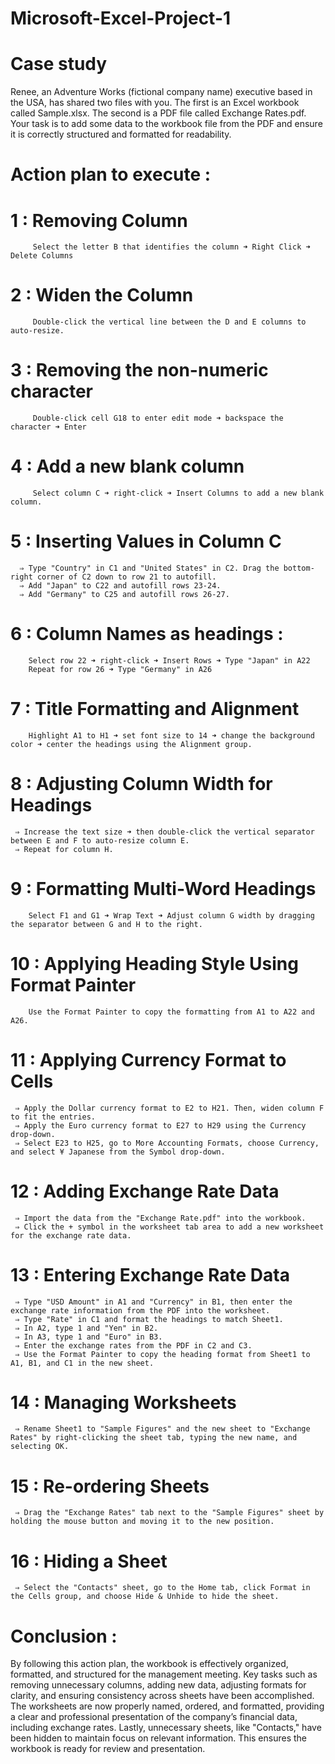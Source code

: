 # Microsoft-Excel-Project-1

# Case study
Renee, an Adventure Works (fictional company name) executive based in the USA, has shared two files with you. The first is an Excel workbook called Sample.xlsx. The second is a PDF file called Exchange Rates.pdf. Your task is to add some data to the workbook file from the PDF and ensure it is correctly structured and formatted for readability.

# Action plan to execute : 
# 1 : Removing Column 
         Select the letter B that identifies the column ➜ Right Click ➜ Delete Columns 
         
# 2 : Widen the Column 
         Double-click the vertical line between the D and E columns to auto-resize.
         
# 3 : Removing the non-numeric character 
         Double-click cell G18 to enter edit mode ➜ backspace the character ➜ Enter

# 4 : Add a new blank column 
         Select column C ➜ right-click ➜ Insert Columns to add a new blank column.

# 5 : Inserting Values in Column C
      ⇒ Type "Country" in C1 and "United States" in C2. Drag the bottom-right corner of C2 down to row 21 to autofill. 
      ⇒ Add "Japan" to C22 and autofill rows 23-24. 
      ⇒ Add "Germany" to C25 and autofill rows 26-27.

# 6 : Column Names as headings : 
        Select row 22 ➜ right-click ➜ Insert Rows ➜ Type "Japan" in A22
        Repeat for row 26 ➜ Type "Germany" in A26

# 7 : Title Formatting and Alignment
        Highlight A1 to H1 ➜ set font size to 14 ➜ change the background color ➜ center the headings using the Alignment group.

# 8 : Adjusting Column Width for Headings
     ⇒ Increase the text size ➜ then double-click the vertical separator between E and F to auto-resize column E. 
     ⇒ Repeat for column H.
     
# 9 : Formatting Multi-Word Headings
        Select F1 and G1 ➜ Wrap Text ➜ Adjust column G width by dragging the separator between G and H to the right.

# 10 : Applying Heading Style Using Format Painter
        Use the Format Painter to copy the formatting from A1 to A22 and A26.

# 11 : Applying Currency Format to Cells
     ⇒ Apply the Dollar currency format to E2 to H21. Then, widen column F to fit the entries.
     ⇒ Apply the Euro currency format to E27 to H29 using the Currency drop-down.
     ⇒ Select E23 to H25, go to More Accounting Formats, choose Currency, and select ¥ Japanese from the Symbol drop-down.

# 12 : Adding Exchange Rate Data
     ⇒ Import the data from the "Exchange Rate.pdf" into the workbook.
     ⇒ Click the + symbol in the worksheet tab area to add a new worksheet for the exchange rate data.

# 13 : Entering Exchange Rate Data
     ⇒ Type "USD Amount" in A1 and "Currency" in B1, then enter the exchange rate information from the PDF into the worksheet.
     ⇒ Type "Rate" in C1 and format the headings to match Sheet1. 
     ⇒ In A2, type 1 and "Yen" in B2. 
     ⇒ In A3, type 1 and "Euro" in B3. 
     ⇒ Enter the exchange rates from the PDF in C2 and C3.
     ⇒ Use the Format Painter to copy the heading format from Sheet1 to A1, B1, and C1 in the new sheet.

# 14 : Managing Worksheets
     ⇒ Rename Sheet1 to "Sample Figures" and the new sheet to "Exchange Rates" by right-clicking the sheet tab, typing the new name, and selecting OK.

# 15 : Re-ordering Sheets
     ⇒ Drag the "Exchange Rates" tab next to the "Sample Figures" sheet by holding the mouse button and moving it to the new position.

# 16 : Hiding a Sheet
     ⇒ Select the "Contacts" sheet, go to the Home tab, click Format in the Cells group, and choose Hide & Unhide to hide the sheet.

# Conclusion : 

By following this action plan, the workbook is effectively organized, formatted, and structured for the management meeting. Key tasks such as removing unnecessary columns, adding new data, adjusting formats for clarity, and ensuring consistency across sheets have been accomplished. The worksheets are now properly named, ordered, and formatted, providing a clear and professional presentation of the company’s financial data, including exchange rates. Lastly, unnecessary sheets, like "Contacts," have been hidden to maintain focus on relevant information. This ensures the workbook is ready for review and presentation.




      







         

